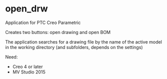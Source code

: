 # open_drw

Application for PTC Creo Parametric
 
Creates two buttons: open drawing and open BOM

The application searches for a drawing file by the name of the active model in the working directory (and subfolders, depends on the settings)

Need:
 - Creo 4 or later
 - MV Studio 2015
